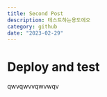 ```yaml
---
title: Second Post
description: 테스트하는용도에오
category: github
date: "2023-02-29"
---
```


# Deploy and test

qwvqwvvqwvwqv
